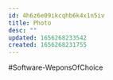 ```yaml
---
id: 4h6z6e09ikcqhb6k4x1n5iv
title: Photo
desc: ""
updated: 1656268233542
created: 1656268231755
---
```


#Software-WeponsOfChoice
